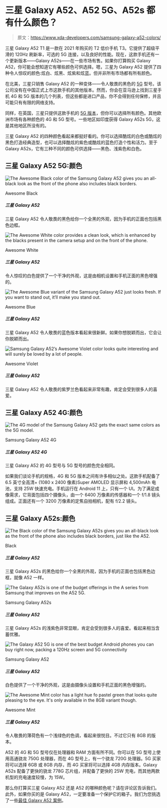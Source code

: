# 三星 Galaxy A52、A52 5G、A52s 都有什么颜色？

> 原文：<https://www.xda-developers.com/samsung-galaxy-a52-colors/>

三星 Galaxy A52 T1 是一款在 2021 年购买的 T2 低价手机 T3。它提供了超级平滑的 120Hz 刷新率，可选的 5G 连接，以及良好的性能。现在，这款手机还有一个更新版本——Galaxy A52s——在一些市场有售。如果你打算购买 Galaxy A52，你可能会想知道它有哪些颜色可供选择。嗯，三星为 Galaxy A52 提供了四种令人惊叹的颜色:炫白、炫黑、炫紫和炫蓝。但并非所有市场都有所有颜色。

在北美，三星只销售 Galaxy A52 的一种变体——令人敬畏的黑色的 [5G](https://www.xda-developers.com/5g/) 型号。该公司没有在中国正式上市这款手机的其他版本。然而，你会在亚马逊上找到三星手机 4G 和 5G 版本的几个列表，但这些都是进口产品，你不会得到任何保修，并且可能只有有限的网络支持。

同样，在英国，三星只提供这款手机的 [5G 版本](https://shop-links.co/1742862463751379522?u1=5f56eee0-f50e-45e1-8844-5292c760ff3b)，但你可以选择所有颜色。其他欧洲市场有各种颜色的 4G 和 5G 型号。一些地区如印度获得 Galaxy A52s 5G，这是其他地区所没有的。

三星 Galaxy A52 的四种颜色看起来都挺好看的。你可以选择酷炫的白色或酷炫的黑色打造经典造型，也可以选择酷炫的紫色或酷炫的蓝色打造个性和活力。至于 Galaxy A52s，它有三种不同的颜色可供选择——黑色、浅紫色和白色。

## 三星 Galaxy A52 5G:颜色

 <picture>![The Awesome Black color of the Samsung Galaxy A52 gives you an all-black look as the front of the phone also includes black borders.](img/b8dccec886732c03c27d11fae5abb96f.png)</picture> 

Awesome Black

##### 三星 Galaxy A52

三星 Galaxy A52 令人敬畏的黑色给你一个全黑的外观，因为手机的正面也包括黑色边框。

 <picture>![The Awesome White color provides a clean look, which is enhanced by the blacks present in the camera setup and on the front of the phone.](img/7da5c8a311828a6d912d53fc8bf4e337.png)</picture> 

Awesome White

##### 三星 Galaxy A52

令人惊叹的白色提供了一个干净的外观，这是由相机设置和手机正面的黑色增强的。

 <picture>![The Awesome Blue variant of the Samsung Galaxy A52 just looks fresh. If you want to stand out, it’ll make you stand out.](img/b03138eab218d1380adce70a29b3c224.png)</picture> 

Awesome Blue

##### 三星 Galaxy A52

三星 Galaxy A52 令人敬畏的蓝色版本看起来很新鲜。如果你想脱颖而出，它会让你脱颖而出。

 <picture>![Samsung Galaxy A52’s Awesome Violet color looks quite interesting and will surely be loved by a lot of people.](img/446987b42178f6366e5b12f389775bfa.png)</picture> 

Awesome Violet

##### 三星 Galaxy A52

三星 Galaxy A52 令人敬畏的紫罗兰色看起来非常有趣，肯定会受到很多人的喜爱。

## 三星 Galaxy A52 4G:颜色

 <picture>![The 4G model of the Samsung Galaxy A52 gets the exact same colors as the 5G model.](img/5cd81012e39c66ff9a9477408796322a.png)</picture> 

Samsung Galaxy A52 4G

##### 三星 Galaxy A52 4G

三星 Galaxy A52 的 4G 型号与 5G 型号的颜色完全相同。

如果我们谈论手机的规格，4G 和 5G 版本之间有许多相似之处。这款手机配备了 6.5 英寸全高清+ (1080 x 2400 像素)Super AMOLED 显示屏和 4,500mAh 电池，支持 25W 快速充电。手机运行在 Android 11 上，只有一个 UI。为了满足成像需求，它背面包括四个摄像头，由一个 6400 万像素的传感器和一个 f/1.8 镜头组成。正面还有一个 3200 万像素的定焦自拍相机，配有 f/2.2 镜头。

## 三星 Galaxy A52s:颜色

 <picture>![The Black color of the Samsung Galaxy A52s gives you an all-black look as the front of the phone also includes black borders, just like the A52.](img/428942ae99831a3cb4e8c983a6c433f8.png)</picture> 

Black

##### 三星 Galaxy A52

三星 Galaxy A52s 的黑色给你一个全黑的外观，因为手机的正面也包括黑色边框，就像 A52 一样。

 <picture>![The Galaxy A52s is one of the budget offerings in the A series from Samsung that improves on the A52 5G.](img/504bd4a2e0a7815a27d0ec3ce56ba76d.png)</picture> 

Samsung Galaxy A52s

##### 三星 Galaxy A52

三星 Galaxy A52s 的浅紫色非常显眼，肯定会受到很多人的喜爱。看起来相当含蓄优雅。

 <picture>![The Galaxy A52 5G is one of the best budget Android phones you can buy right now, packing a 120Hz screen and 5G connectivity](img/df94227b34b17b91b6561e572a6dd72d.png)</picture> 

Samsung Galaxy A52

##### 三星 Galaxy A52

白色提供了一个干净的外观，这是由摄像头设置和手机正面的黑色增强的。

 <picture>![The Awesome Mint color has a light hue fo pastel green that looks quite pleasing to the eye. It's only available in the 8GB variant though.](img/193998d6286de19d154cbcfaf09cf8c0.png)</picture> 

Awesome Mint

##### 三星 Galaxy A52

令人敬畏的薄荷色有一个浅绿色的色调，看起来很悦目。不过它只有 8GB 的版本。

A52 的 4G 和 5G 型号仅在处理器和 RAM 方面有所不同。你可以在 5G 型号上使用高通骁龙 750G 处理器，而在 4G 型号上，有一个骁龙 720G 处理器。5G 买家将可以选择 6GB 或 8GB 内存，而 4G 买家将可以选择 4GB 内存版本。Galaxy A52s 配备了更快的骁龙 778G 芯片组，并配备了更快的 25W 充电，而其他两款机型的充电速度较慢，为 15W。

那么你打算买三星 Galaxy A52 还是 A52 的哪种颜色呢？请在评论区告诉我们。此外，如果你买的是 Galaxy A52，一定要准备一个保护它的箱子。我们为您挑选了一些[最佳 Galaxy A52 案例](https://www.xda-developers.com/best-galaxy-a52-cases/)。